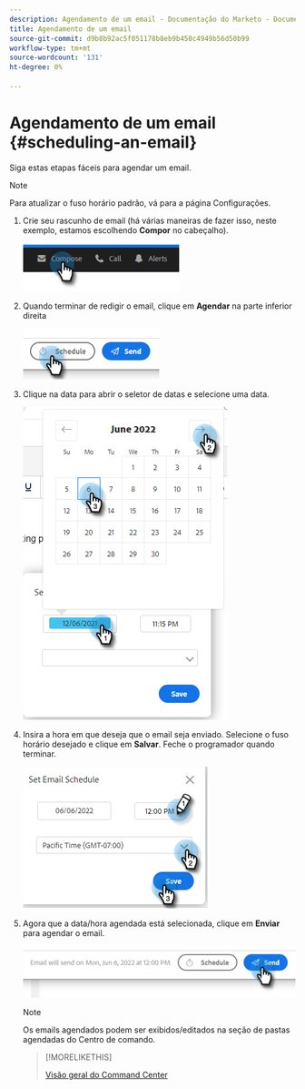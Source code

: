 ```yaml
---
description: Agendamento de um email - Documentação do Marketo - Documentação do produto
title: Agendamento de um email
source-git-commit: d9b8b92ac5f051178b8eb9b450c4949b56d50b99
workflow-type: tm+mt
source-wordcount: '131'
ht-degree: 0%

---
```


# Agendamento de um email {#scheduling-an-email}

Siga estas etapas fáceis para agendar um email.

>[!NOTE]
>
>Para atualizar o fuso horário padrão, vá para a página Configurações.

1. Crie seu rascunho de email (há várias maneiras de fazer isso, neste exemplo, estamos escolhendo **Compor** no cabeçalho).

   ![](assets/scheduling-an-email-1.png)

1. Quando terminar de redigir o email, clique em **Agendar** na parte inferior direita

   ![](assets/scheduling-an-email-2.png)

1. Clique na data para abrir o seletor de datas e selecione uma data.

   ![](assets/scheduling-an-email-3.png)

1. Insira a hora em que deseja que o email seja enviado. Selecione o fuso horário desejado e clique em **Salvar**. Feche o programador quando terminar.

   ![](assets/scheduling-an-email-4.png)

1. Agora que a data/hora agendada está selecionada, clique em **Enviar** para agendar o email.

   ![](assets/scheduling-an-email-5.png)

   >[!NOTE]
   >
   >Os emails agendados podem ser exibidos/editados na seção de pastas agendadas do Centro de comando.

   >[!MORELIKETHIS]
   >
   >[Visão geral do Command Center](/help/marketo/product-docs/marketo-sales-insight/actions/email/command-center/command-center-overview.md)
